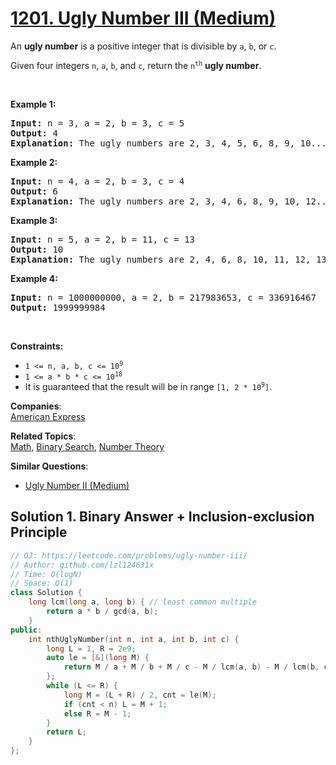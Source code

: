 # [1201. Ugly Number III (Medium)](https://leetcode.com/problems/ugly-number-iii/)

<p>An <strong>ugly number</strong> is a positive integer that is divisible by <code>a</code>, <code>b</code>, or <code>c</code>.</p>

<p>Given four integers <code>n</code>, <code>a</code>, <code>b</code>, and <code>c</code>, return the <code>n<sup>th</sup></code> <strong>ugly number</strong>.</p>

<p>&nbsp;</p>
<p><strong>Example 1:</strong></p>

<pre><strong>Input:</strong> n = 3, a = 2, b = 3, c = 5
<strong>Output:</strong> 4
<strong>Explanation:</strong> The ugly numbers are 2, 3, 4, 5, 6, 8, 9, 10... The 3rd is 4.
</pre>

<p><strong>Example 2:</strong></p>

<pre><strong>Input:</strong> n = 4, a = 2, b = 3, c = 4
<strong>Output:</strong> 6
<strong>Explanation:</strong> The ugly numbers are 2, 3, 4, 6, 8, 9, 10, 12... The 4th is 6.
</pre>

<p><strong>Example 3:</strong></p>

<pre><strong>Input:</strong> n = 5, a = 2, b = 11, c = 13
<strong>Output:</strong> 10
<strong>Explanation:</strong> The ugly numbers are 2, 4, 6, 8, 10, 11, 12, 13... The 5th is 10.
</pre>

<p><strong>Example 4:</strong></p>

<pre><strong>Input:</strong> n = 1000000000, a = 2, b = 217983653, c = 336916467
<strong>Output:</strong> 1999999984
</pre>

<p>&nbsp;</p>
<p><strong>Constraints:</strong></p>

<ul>
	<li><code>1 &lt;= n, a, b, c &lt;= 10<sup>9</sup></code></li>
	<li><code>1 &lt;= a * b * c &lt;= 10<sup>18</sup></code></li>
	<li>It is guaranteed that the result will be in range <code>[1, 2 * 10<sup>9</sup>]</code>.</li>
</ul>


**Companies**:  
[American Express](https://leetcode.com/company/american-express)

**Related Topics**:  
[Math](https://leetcode.com/tag/math/), [Binary Search](https://leetcode.com/tag/binary-search/), [Number Theory](https://leetcode.com/tag/number-theory/)

**Similar Questions**:
* [Ugly Number II (Medium)](https://leetcode.com/problems/ugly-number-ii/)

## Solution 1. Binary Answer + Inclusion-exclusion Principle

```cpp
// OJ: https://leetcode.com/problems/ugly-number-iii/
// Author: github.com/lzl124631x
// Time: O(logN)
// Space: O(1)
class Solution {
    long lcm(long a, long b) { // least common multiple
        return a * b / gcd(a, b);
    }
public:
    int nthUglyNumber(int n, int a, int b, int c) {
        long L = 1, R = 2e9;
        auto le = [&](long M) {
            return M / a + M / b + M / c - M / lcm(a, b) - M / lcm(b, c) - M / lcm(a, c) + M / lcm(lcm(a, b), c);
        };
        while (L <= R) {
            long M = (L + R) / 2, cnt = le(M);
            if (cnt < n) L = M + 1;
            else R = M - 1;
        }
        return L;
    }
};
```